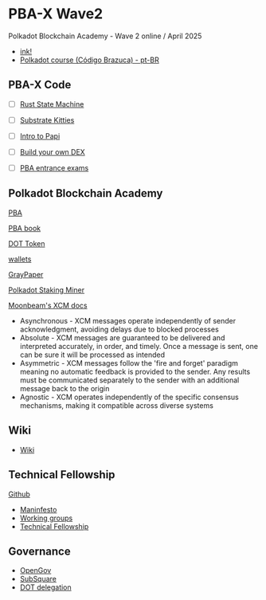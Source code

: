 # PBA-X Wave2

Polkadot Blockchain Academy - Wave 2 online / April 2025

- [ink!](./ink/README.md)
- [Polkadot course (Código Brazuca) - pt-BR](./courses/README.md)

## PBA-X Code

- [ ] [Rust State Machine](https://dotcodeschool.com/courses/rust-state-machine)

- [ ] [Substrate Kitties](https://dotcodeschool.com/courses/substrate-kitties)

- [ ] [Intro to Papi](https://dotcodeschool.com/courses/intro-to-papi)

- [ ] [Build your own DEX](https://dotcodeschool.com/courses/build-your-own-dex)

- [ ] [PBA entrance exams](https://github.com/Polkadot-Blockchain-Academy/pba-qualifier-exam)

## Polkadot Blockchain Academy

[PBA](https://github.com/Polkadot-Blockchain-Academy)

[PBA book](https://github.com/Polkadot-Blockchain-Academy/pba-book)

[DOT Token](https://polkadot.com/get-started/dot-token/)

[wallets](https://polkadot.com/get-started/wallets/)

[GrayPaper](https://graypaper.com/)

[Polkadot Staking Miner](https://github.com/paritytech/polkadot-staking-miner/tree/main)

[Moonbeam's XCM docs](https://docs.moonbeam.network/builders/interoperability/xcm/overview/)

- Asynchronous - XCM messages operate independently of sender acknowledgment, avoiding delays due to blocked processes
- Absolute - XCM messages are guaranteed to be delivered and interpreted accurately, in order, and timely. Once a message is sent, one can be sure it will be processed as intended
- Asymmetric - XCM messages follow the 'fire and forget' paradigm meaning no automatic feedback is provided to the sender. Any results must be communicated separately to the sender with an additional message back to the origin
- Agnostic - XCM operates independently of the specific consensus mechanisms, making it compatible across diverse systems

## Wiki

- [Wiki](https://wiki.polkadot.network/general/web3-and-polkadot/)

## Technical Fellowship

[Github](https://github.com/polkadot-fellows)

- [Maninfesto](https://github.com/polkadot-fellows/manifesto/blob/main/manifesto.pdf)
- [Working groups](https://github.com/polkadot-fellows/working-groups)
- [Technical Fellowship](https://wiki.polkadot.network/learn/learn-polkadot-technical-fellowship/)

## Governance

- [OpenGov](https://polkadot.polkassembly.io/opengov)
- [SubSquare](https://polkadot.subsquare.io/)
- [DOT delegation](https://polkadot.polkassembly.io/delegation)
